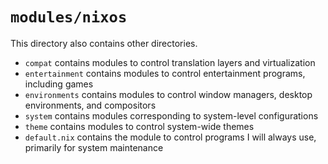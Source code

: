 # `modules/nixos`
This directory also contains other directories.
- `compat` contains modules to control translation layers and virtualization
- `entertainment` contains modules to control entertainment programs, including games
- `environments` contains modules to control window managers, desktop environments, and compositors
- `system` contains modules corresponding to system-level configurations
- `theme` contains modules to control system-wide themes
- `default.nix` contains the module to control programs I will always use, primarily for system maintenance

